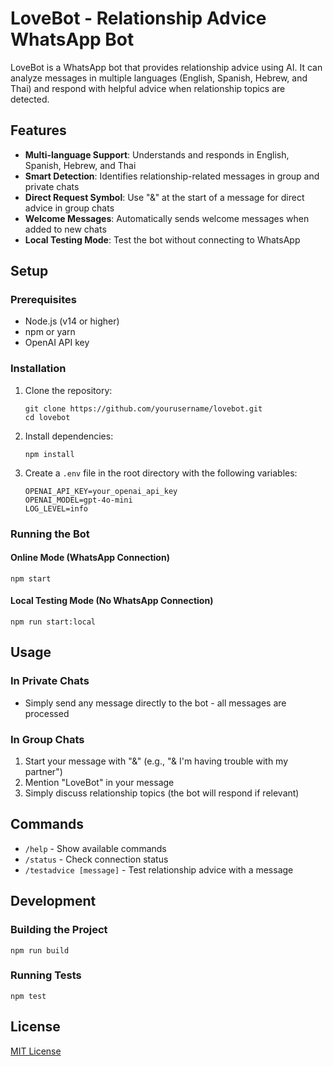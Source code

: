 # LoveBot - Relationship Advice WhatsApp Bot

LoveBot is a WhatsApp bot that provides relationship advice using AI. It can analyze messages in multiple languages (English, Spanish, Hebrew, and Thai) and respond with helpful advice when relationship topics are detected.

## Features

- **Multi-language Support**: Understands and responds in English, Spanish, Hebrew, and Thai
- **Smart Detection**: Identifies relationship-related messages in group and private chats
- **Direct Request Symbol**: Use "&" at the start of a message for direct advice in group chats
- **Welcome Messages**: Automatically sends welcome messages when added to new chats
- **Local Testing Mode**: Test the bot without connecting to WhatsApp

## Setup

### Prerequisites

- Node.js (v14 or higher)
- npm or yarn
- OpenAI API key

### Installation

1. Clone the repository:
   ```
   git clone https://github.com/yourusername/lovebot.git
   cd lovebot
   ```

2. Install dependencies:
   ```
   npm install
   ```

3. Create a `.env` file in the root directory with the following variables:
   ```
   OPENAI_API_KEY=your_openai_api_key
   OPENAI_MODEL=gpt-4o-mini
   LOG_LEVEL=info
   ```

### Running the Bot

#### Online Mode (WhatsApp Connection)

```
npm start
```

#### Local Testing Mode (No WhatsApp Connection)

```
npm run start:local
```

## Usage

### In Private Chats
- Simply send any message directly to the bot - all messages are processed

### In Group Chats
1. Start your message with "&" (e.g., "& I'm having trouble with my partner")
2. Mention "LoveBot" in your message
3. Simply discuss relationship topics (the bot will respond if relevant)

## Commands

- `/help` - Show available commands
- `/status` - Check connection status
- `/testadvice [message]` - Test relationship advice with a message

## Development

### Building the Project

```
npm run build
```

### Running Tests

```
npm test
```

## License

[MIT License](LICENSE) 